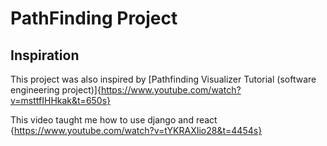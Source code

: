 # PathFinding Project

## Inspiration
This project was also inspired by  [Pathfinding Visualizer Tutorial (software engineering project)]{https://www.youtube.com/watch?v=msttfIHHkak&t=650s}

This video taught me how to use django and react {https://www.youtube.com/watch?v=tYKRAXIio28&t=4454s}